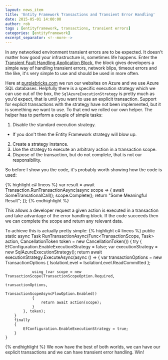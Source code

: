 ```yaml
---
layout: news_item
title: 'Entity Framework Transactions and Transient Error Handling'
date: 2015-05-01 14:00:00
author: rob
tags : [entityframework, transactions, transient errors]
categories: [entityframework]
excerpt_separator: <!--more-->
---
```


<!--
    showExcerpt: true
    postThumb: 'https://az713861.vo.msecnd.net/web-images/marketingWebsite/global/siteCore@1x-p8-2.png'
-->

In any networked environment transient errors are to be expected. It doesn't matter how good your infrastructure is, sometimes life happens. Enter the [Transient Fault Handling Application Block](https://msdn.microsoft.com/en-us/library/hh680934%28v=pandp.50%29.aspx), the block gives developers a simple way of handling transient errors, network blips, timeout errors and the like, it's very simple to use and should be used in more often.
<!--more-->
Here at [purplebricks.com](https://www.purplebricks.com) we run our websites on Azure and we use Azure SQL databases. Helpfully there is a specific execution strategy which we can use out of the box, the `SqlAzureExecutionStrategy` is pretty much as you'd expect, that is until you want to use an explicit transaction. Support for explicit transactions with the strategy have not been implemented, but it is something we want to use. To that end we rolled our own helper. The helper has to perform a couple of simple tasks:

 1. Disable the standard execution strategy.
   - If you don't then the Entity Framework strategy will blow up.
 2. Create a strategy instance.
 3. Use the strategy to execute an arbitrary action in a transaction scope.
 4. Dispose of the transaction, but do not complete, that is not our responsibility.

So before I show you the code, it's probably worth showing how the code is used:

{% highlight c# lineos %}
    var result = await Transaction.RunTransactionAsync(async scope =>
    {
        await SomeTransationalCall();
        scope.Complete();
        return "Some Meaningful Result";
    });
{% endhighlight %}

This allows a developer request a given action is executed in a transaction and take advantage of the error handling block. If the code succeeds then we can complete the scope and return any relevant data.

To achieve this is actually pretty simple:
{% highlight c# lineos %}
    public static async Task<T> RunTransactionAsync<T>(Func<TransactionScope, Task<T>> action, CancellationToken token = new CancellationToken())
    {
        try
        {
            EfConfiguration.EnableExecutionStrategy = false;
            var executionStrategy = new SqlAzureExecutionStrategy();
            return await executionStrategy.ExecuteAsync(async () =>
            {
                var transactionOptions = new TransactionOptions 
                {
                    IsolationLevel = IsolationLevel.ReadCommitted 
                };
    
                using (var scope = new TransactionScope(TransactionScopeOption.Required,
                                                        transactionOptions,
                                                        TransactionScopeAsyncFlowOption.Enabled))
                {
                    return await action(scope);
                }
            }, token);
        }
        finally
        {
            EfConfiguration.EnableExecutionStrategy = true;
        }
    }
{% endhighlight %}
We now have the best of both worlds, we can have our explicit transactions and we can have transient error handling. Win!
